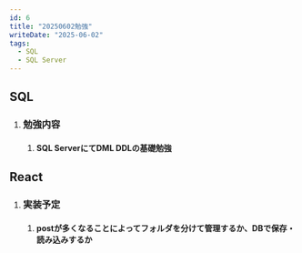 ```yaml
---
id: 6
title: "20250602勉強"
writeDate: "2025-06-02"
tags:
  - SQL
  - SQL Server
---
```


## SQL
1. ### 勉強内容
   1. #### SQL ServerにてDML DDLの基礎勉強

## React
1. ### 実装予定
   1. #### postが多くなることによってフォルダを分けて管理するか、DBで保存・読み込みするか
